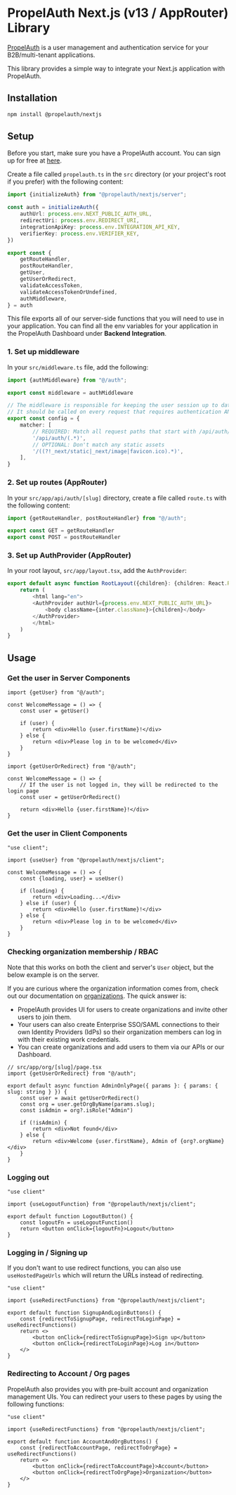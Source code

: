 # PropelAuth Next.js (v13 / AppRouter) Library

[PropelAuth](https://www.propelauth.com?utm_source=github&utm_medium=library&utm_campaign=nextjs) is a user management and authentication service for your B2B/multi-tenant applications.

This library provides a simple way to integrate your Next.js application with PropelAuth. 

## Installation

```bash
npm install @propelauth/nextjs
```

## Setup

Before you start, make sure you have a PropelAuth account. You can sign up for free at [here](https://auth.propelauth.com).

Create a file called `propelauth.ts` in the `src` directory (or your project's root if you prefer) with the following content:

```typescript
import {initializeAuth} from "@propelauth/nextjs/server";

const auth = initializeAuth({
    authUrl: process.env.NEXT_PUBLIC_AUTH_URL,
    redirectUri: process.env.REDIRECT_URI,
    integrationApiKey: process.env.INTEGRATION_API_KEY,
    verifierKey: process.env.VERIFIER_KEY,
})

export const {
    getRouteHandler,
    postRouteHandler,
    getUser,
    getUserOrRedirect,
    validateAccessToken,
    validateAccessTokenOrUndefined,
    authMiddleware,
} = auth
```

This file exports all of our server-side functions that you will need to use in your application. 
You can find all the env variables for your application in the PropelAuth Dashboard under **Backend Integration**.

### 1. Set up middleware

In your `src/middleware.ts` file, add the following:

```typescript
import {authMiddleware} from "@/auth";

export const middleware = authMiddleware

// The middleware is responsible for keeping the user session up to date.
// It should be called on every request that requires authentication AND /api/auth/.* routes.
export const config = {
    matcher: [
        // REQUIRED: Match all request paths that start with /api/auth/
        '/api/auth/(.*)',
        // OPTIONAL: Don't match any static assets
        '/((?!_next/static|_next/image|favicon.ico).*)',
    ],
}
```

### 2. Set up routes (AppRouter)

In your `src/app/api/auth/[slug]` directory, create a file called `route.ts` with the following content:

```typescript
import {getRouteHandler, postRouteHandler} from "@/auth";

export const GET = getRouteHandler
export const POST = postRouteHandler
```

### 3. Set up AuthProvider (AppRouter)

In your root layout, `src/app/layout.tsx`, add the `AuthProvider`:

```typescript jsx
export default async function RootLayout({children}: {children: React.ReactNode}) {
    return (
        <html lang="en">
        <AuthProvider authUrl={process.env.NEXT_PUBLIC_AUTH_URL}>
            <body className={inter.className}>{children}</body>
        </AuthProvider>
        </html>
    )
}
```

## Usage

### Get the user in Server Components

```tsx
import {getUser} from "@/auth";

const WelcomeMessage = () => {
    const user = getUser()
    
    if (user) {
        return <div>Hello {user.firstName}!</div>
    } else {
        return <div>Please log in to be welcomed</div>
    }
}
```

```tsx
import {getUserOrRedirect} from "@/auth";

const WelcomeMessage = () => {
    // If the user is not logged in, they will be redirected to the login page
    const user = getUserOrRedirect()
    
    return <div>Hello {user.firstName}!</div>
}
```

### Get the user in Client Components

```tsx
"use client";

import {useUser} from "@propelauth/nextjs/client";

const WelcomeMessage = () => {
    const {loading, user} = useUser()
   
    if (loading) {
        return <div>Loading...</div>
    } else if (user) {
        return <div>Hello {user.firstName}!</div>
    } else {
        return <div>Please log in to be welcomed</div>
    }
}
```

### Checking organization membership / RBAC

Note that this works on both the client and server's `User` object, but the below example is on the server.

If you are curious where the organization information comes from, check out our documentation on [organizations](https://docs.propelauth.com/overview/organizations?utm_source=github&utm_medium=library&utm_campaign=nextjs).
The quick answer is:
- PropelAuth provides UI for users to create organizations and invite other users to join them.
- Your users can also create Enterprise SSO/SAML connections to their own Identity Providers (IdPs) so their organization members can log in with their existing work credentials.
- You can create organizations and add users to them via our APIs or our Dashboard.

```tsx
// src/app/org/[slug]/page.tsx
import {getUserOrRedirect} from "@/auth";

export default async function AdminOnlyPage({ params }: { params: { slug: string } }) {
    const user = await getUserOrRedirect()
    const org = user.getOrgByName(params.slug);
    const isAdmin = org?.isRole("Admin")

    if (!isAdmin) {
        return <div>Not found</div>
    } else {
        return <div>Welcome {user.firstName}, Admin of {org?.orgName}</div>
    }
}
```

### Logging out

```tsx
"use client"

import {useLogoutFunction} from "@propelauth/nextjs/client";

export default function LogoutButton() {
    const logoutFn = useLogoutFunction()
    return <button onClick={logoutFn}>Logout</button>
}
```

### Logging in / Signing up

If you don't want to use redirect functions, you can also use `useHostedPageUrls` which will return the URLs instead of redirecting.

```tsx
"use client"

import {useRedirectFunctions} from "@propelauth/nextjs/client";

export default function SignupAndLoginButtons() {
    const {redirectToSignupPage, redirectToLoginPage} = useRedirectFunctions()
    return <>
        <button onClick={redirectToSignupPage}>Sign up</button>
        <button onClick={redirectToLoginPage}>Log in</button>
    </>
}
```

### Redirecting to Account / Org pages

PropelAuth also provides you with pre-built account and organization management UIs. 
You can redirect your users to these pages by using the following functions:

```tsx
"use client"

import {useRedirectFunctions} from "@propelauth/nextjs/client";

export default function AccountAndOrgButtons() {
    const {redirectToAccountPage, redirectToOrgPage} = useRedirectFunctions()
    return <>
        <button onClick={redirectToAccountPage}>Account</button>
        <button onClick={redirectToOrgPage}>Organization</button>
    </>
}
```
